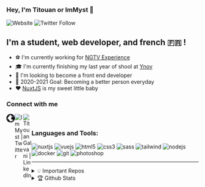 ### Hey, I'm Titouan or ImMyst 👋

![Website](https://img.shields.io/website?label=titouan-galvani.fr&logo=personal-website&style=for-the-badge&up_color=yellow&up_message=WIP&url=https%3A%2F%2Ftitouan-galvani.fr%2F)
![Twitter Follow](https://img.shields.io/twitter/follow/ImMyst_?color=%231DA1F2&logo=twitter&style=for-the-badge)

## I'm a student, web developer, and french 🇫🇷 !

- ⚽️ I'm currently working for [NGTV Experience](ngtv)
- 🎓 I'm currently finishing my last year of shool at [Ynov](ynov)
- 💄 I'm looking to become a front end developer
- 🥅 2020-2021 Goal: Becoming a better person everyday
- ❤️ [NuxtJS](nuxt) is my sweet little baby

### Connect with me

[<img align="left" alt="titouan-galvani.fr" width="22px" src="https://raw.githubusercontent.com/iconic/open-iconic/master/svg/globe.svg" />][website]
[<img align="left" alt="ImMyst | Twitter" width="22px" src="https://cdn.jsdelivr.net/npm/simple-icons@v3/icons/twitter.svg" />][twitter]
[<img align="left" alt="Titouan Galvani | LinkedIn" width="22px" src="https://cdn.jsdelivr.net/npm/simple-icons@v3/icons/linkedin.svg" />][linkedin]

<br />

### Languages and Tools:

<p align="left">
  <img src="https://www.vectorlogo.zone/logos/nuxtjs/nuxtjs-icon.svg" alt="nuxtjs" width="30" height="30"/>
  <img src="https://devicons.github.io/devicon/devicon.git/icons/vuejs/vuejs-original-wordmark.svg" alt="vuejs" width="30" height="30"/>
  <img src="https://devicons.github.io/devicon/devicon.git/icons/html5/html5-original-wordmark.svg" alt="html5" width="30" height="30"/>
  <img src="https://devicons.github.io/devicon/devicon.git/icons/css3/css3-original-wordmark.svg" alt="css3" width="30" height="30"/> 
  <img src="https://devicons.github.io/devicon/devicon.git/icons/sass/sass-original.svg" alt="sass" width="30" height="30"/> 
  <img src="https://www.vectorlogo.zone/logos/tailwindcss/tailwindcss-icon.svg" alt="tailwind" width="30" height="30"/>
  <img src="https://devicons.github.io/devicon/devicon.git/icons/nodejs/nodejs-original-wordmark.svg" alt="nodejs" width="30" height="30"/> 
  <img src="https://devicons.github.io/devicon/devicon.git/icons/docker/docker-original-wordmark.svg" alt="docker" width="30" height="30"/> 
  <img src="https://www.vectorlogo.zone/logos/git-scm/git-scm-icon.svg" alt="git" width="30" height="30"/> 
  <img src="https://devicons.github.io/devicon/devicon.git/icons/photoshop/photoshop-plain.svg" alt="photoshop" width="30" height="30"/> 
</p>

---
<details>
  <summary>💡 Important Repos</summary>

  [![ReadMe Card](https://github-readme-stats.immyst1.vercel.app/api/pin/?username=ImMyst&repo=Personal-site)](https://github.com/ImMyst/Personal-site)

  [![ReadMe Card](https://github-readme-stats.immyst1.vercel.app/api/pin/?username=ImMyst&repo=Once-Agaaain)](https://github.com/ImMyst/Once-Agaaain)

</details>

<details>
  <summary>🏆 Github Stats</summary>

  <img align="left" alt="ImMyst's Github Stats" src="https://github-readme-stats.immyst1.vercel.app/api?username=ImMyst&show_icons=true&hide_border=true" />
</details>

[ngtv]: https://ngtvexperience.com
[ynov]: https://ynov.com
[nuxt]: https://nuxtjs.org/
[website]: https://titouan-galvani.fr
[twitter]: https://twitter.com/ImMyst_
[linkedin]: https://www.linkedin.com/in/titouan-galvani

